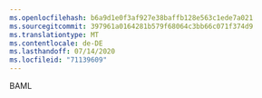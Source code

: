 ```yaml
---
ms.openlocfilehash: b6a9d1e0f3af927e38baffb128e563c1ede7a021
ms.sourcegitcommit: 397961a0164281b579f68064c3bb66c071f374d9
ms.translationtype: MT
ms.contentlocale: de-DE
ms.lasthandoff: 07/14/2020
ms.locfileid: "71139609"
---
```

BAML